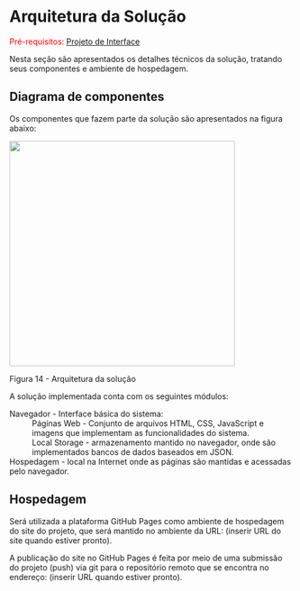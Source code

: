 # Arquitetura da Solução

<span style="color:red">Pré-requisitos: <a href="https://github.com/ICEI-PUC-Minas-PMV-ADS/pmv-ads-2022-1-e1-proj-web-t3-vida-de-estudante/blob/main/docs/04-Projeto%20de%20Interface.md"> Projeto de Interface</a></span>

Nesta seção são apresentados os detalhes técnicos da solução, tratando seus componentes e ambiente de hospedagem.

## Diagrama de componentes

Os componentes que fazem parte da solução são apresentados na figura abaixo:

<img src="https://user-images.githubusercontent.com/100447878/172933347-6d7ea71f-d463-4895-94a1-a2288c246d7c.gif" width="400" height="400">

<p>Figura 14 - Arquitetura da solução</p>

A solução implementada conta com os seguintes módulos:

<dl>
  <dt>Navegador - Interface básica do sistema:</dt>
    <dd>Páginas Web - Conjunto de arquivos HTML, CSS, JavaScript e imagens que implementam as funcionalidades do sistema.</dd>
    <dd>Local Storage - armazenamento mantido no navegador, onde são implementados bancos de dados baseados em JSON.</dd>
  <dt>Hospedagem - local na Internet onde as páginas são mantidas e acessadas pelo navegador.</dt>
</dl>

## Hospedagem

Será utilizada a plataforma GitHub Pages como ambiente de hospedagem do site do projeto, que será mantido no ambiente da URL: (inserir URL do site quando estiver pronto).

A publicação do site no GitHub Pages é feita por meio de uma submissão do projeto (push) via git para o repositório remoto que se encontra no endereço: (inserir URL quando estiver pronto).

